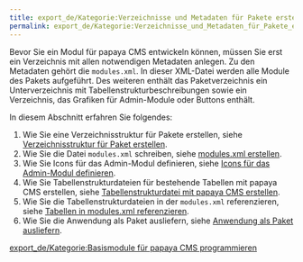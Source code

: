 ```yaml
---
title: export_de/Kategorie:Verzeichnisse und Metadaten für Pakete erstellen
permalink: export_de/Kategorie:Verzeichnisse_und_Metadaten_für_Pakete_erstellen/
---
```


Bevor Sie ein Modul für papaya CMS entwickeln können, müssen Sie erst ein Verzeichnis mit allen notwendigen Metadaten anlegen. Zu den Metadaten gehört die `modules.xml`. In dieser XML-Datei werden alle Module des Pakets aufgeführt. Des weiteren enthält das Paketverzeichnis ein Unterverzeichnis mit Tabellenstrukturbeschreibungen sowie ein Verzeichnis, das Grafiken für Admin-Module oder Buttons enthält.

In diesem Abschnitt erfahren Sie folgendes:

1.  Wie Sie eine Verzeichnisstruktur für Pakete erstellen, siehe [Verzeichnisstruktur für Paket erstellen](/Verzeichnisstruktur_für_Paket_erstellen ).
2.  Wie Sie die Datei `modules.xml` schreiben, siehe [modules.xml erstellen](/modules.xml_erstellen ).
3.  Wie Sie Icons für das Admin-Modul definieren, siehe [Icons für das Admin-Modul definieren](/Icons_für_das_Admin-Modul_definieren ).
4.  Wie Sie Tabellenstrukturdateien für bestehende Tabellen mit papaya CMS erstellen, siehe [Tabellenstrukturdatei mit papaya CMS erstellen](/Tabellenstrukturdatei_mit_papaya_CMS_erstellen ).
5.  Wie Sie die Tabellenstrukturdateien in der `modules.xml` referenzieren, siehe [Tabellen in modules.xml referenzieren](/Tabellen_in_modules.xml_referenzieren ).
6.  Wie Sie die Anwendung als Paket ausliefern, siehe [Anwendung als Paket ausliefern](/Anwendung_als_Paket_ausliefern ).

[export_de/Kategorie:Basismodule für papaya CMS programmieren](export_de/Kategorie:Basismodule_für_papaya_CMS_programmieren )